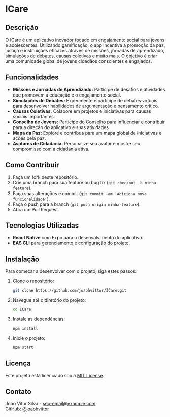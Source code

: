 # ICare

## Descrição

O ICare é um aplicativo inovador focado em engajamento social para jovens e adolescentes. Utilizando gamificação, o app incentiva a promoção da paz, justiça e instituições eficazes através de missões, jornadas de aprendizado, simulações de debates, causas coletivas e muito mais. O objetivo é criar uma comunidade global de jovens cidadãos conscientes e engajados.

## Funcionalidades

- **Missões e Jornadas de Aprendizado:** Participe de desafios e atividades que promovem a educação e o engajamento social.
- **Simulações de Debates:** Experimente e participe de debates virtuais para desenvolver habilidades de argumentação e pensamento crítico.
- **Causas Coletivas:** Colabore em projetos e iniciativas para causas sociais importantes.
- **Conselho de Jovens:** Participe do Conselho para influenciar e contribuir para a direção do aplicativo e suas atividades.
- **Mapa da Paz:** Explore e contribua para um mapa global de iniciativas e ações pela paz.
- **Avatares de Cidadania:** Personalize seu avatar e mostre seu compromisso com a cidadania ativa.

## Como Contribuir

1. Faça um fork deste repositório.
2. Crie uma branch para sua feature ou bug fix (`git checkout -b minha-feature`).
3. Faça suas alterações e commit (`git commit -am 'Adiciona nova funcionalidade'`).
4. Faça o push para a branch (`git push origin minha-feature`).
5. Abra um Pull Request.

## Tecnologias Utilizadas

- **React Native** com Expo para o desenvolvimento do aplicativo.
- **EAS CLI** para gerenciamento e configuração do projeto.

## Instalação

Para começar a desenvolver com o projeto, siga estes passos:

1. Clone o repositório:
    ```bash
    git clone https://github.com/joaohvittor/ICare.git
    ```

2. Navegue até o diretório do projeto:
    ```bash
    cd ICare
    ```

3. Instale as dependências:
    ```bash
    npm install
    ```

4. Inicie o projeto:
    ```bash
    npm start
    ```

## Licença

Este projeto está licenciado sob a [MIT License](LICENSE).

## Contato

João Vitor Silva - [seu-email@example.com](mailto:seu-email@example.com)  
GitHub: [@joaohvittor](https://github.com/joaohvittor)

